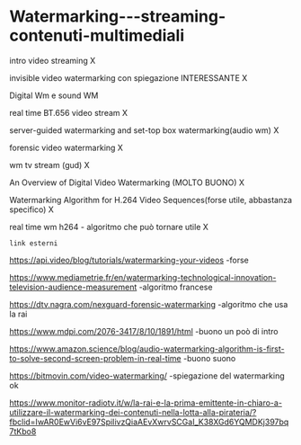 # Watermarking---streaming-contenuti-multimediali


intro video streaming X


invisible video watermarking con spiegazione INTERESSANTE X

Digital Wm e sound WM 

real time BT.656 video stream X

server-guided watermarking and set-top box watermarking(audio wm) X

forensic video watermarking X

wm tv stream (gud) X

An Overview of Digital Video Watermarking (MOLTO BUONO) X

Watermarking Algorithm for H.264 Video Sequences(forse utile, abbastanza specifico) X

real time wm h264 - algoritmo che può tornare utile X




    link esterni

https://api.video/blog/tutorials/watermarking-your-videos -forse

https://www.mediametrie.fr/en/watermarking-technological-innovation-television-audience-measurement -algoritmo francese

https://dtv.nagra.com/nexguard-forensic-watermarking -algoritmo che usa la rai

https://www.mdpi.com/2076-3417/8/10/1891/html -buono un poò di intro

https://www.amazon.science/blog/audio-watermarking-algorithm-is-first-to-solve-second-screen-problem-in-real-time -buono suono 

https://bitmovin.com/video-watermarking/ -spiegazione del watermarking ok



https://www.monitor-radiotv.it/w/la-rai-e-la-prima-emittente-in-chiaro-a-utilizzare-il-watermarking-dei-contenuti-nella-lotta-alla-pirateria/?fbclid=IwAR0EwVi6vE97SpiIivzQiaAEvXwrvSCGaI_K38XGd6YQMDKj397bq7tKbo8


